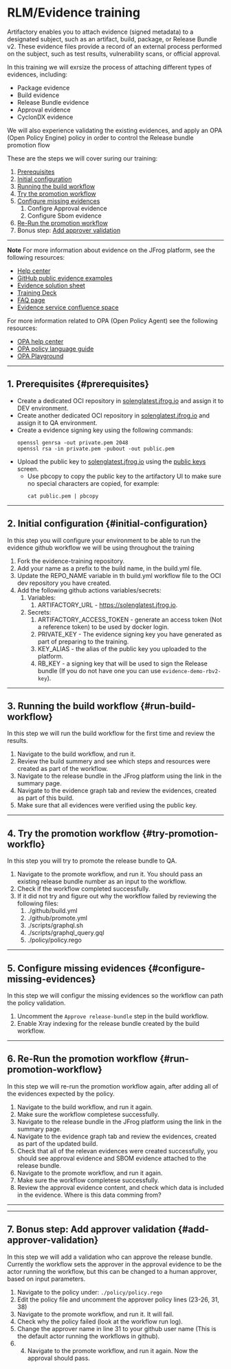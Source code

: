 # RLM/Evidence training

Artifactory enables you to attach evidence (signed metadata) to a designated subject, such as an artifact, build, package, or Release Bundle v2. These evidence files provide a record of an external process performed on the subject, such as test results, vulnerability scans, or official approval.

In this training we will exrsize the process of attaching different types of evidences, including:

* Package evidence
* Build evidence
* Release Bundle evidence
* Approval evidence
* CyclonDX evidence

We will also experience validating the existing evidences, and apply an OPA (Open Policy Engine) policy in order to control the Release bundle promotion flow

These are the steps we will cover suring our training:

1. [Prerequisites](#prerequisites)
2. [Initial configuration](#initial-configuration)  
3. [Running the build workflow](#run-build-workflow)  
4. [Try the promotion workflow](#try-promotion-workflow)  
5. [Configure missing evidences](#configure-missing-evidences)
   1. Configre Approval evidence
   2. Configure Sbom evidence
6. [Re-Run the promotion workflow](#run-promotion-workflow)
7. Bonus step: [Add approver validation](#add-approver-validation)

***
**Note**
For more information about evidence on the JFrog platform, see the following resources:
* [Help center](https://jfrog.com/help/r/evidence-management/evidence-management)
* [GitHub public evidence examples](https://github.com/jfrog/Evidence-Examples)
* [Evidence solution sheet](https://drive.google.com/file/d/16BIn_PR9mR-KzvMAoWi-n_1HmUfhRiAW/view?usp=sharing)
* [Training Deck](https://docs.google.com/presentation/d/1nZWFAMEOdW9n1uCNQiIVJSOFrsWGQfs-JNjydP5sxwM/edit?usp=sharing)
* [FAQ page](https://docs.google.com/document/d/1Yzodo2Nl3XsRQYXxAzW0yidrG9XqbqmJc-DYrpVdiGE/edit?usp=sharing)
* [Evidence service confluence space](https://jfrog-int.atlassian.net/wiki/spaces/DPCP/pages/981631021/Evidence+Knowledge+Transfer)

For more information related to OPA (Open Policy Agent) see the following resources:
* [OPA help center](https://www.openpolicyagent.org/docs/latest/)
* [OPA policy language guide](https://www.openpolicyagent.org/docs/latest/policy-language/)
* [OPA Playground](https://play.openpolicyagent.org/)
***

## 1. Prerequisites {#prerequisites}

* Create a dedicated OCI repository in [solenglatest.jfrog.io](https://solenglatest.jfrog.io) and assign it to DEV environment.
* Create another dedicated OCI repository in [solenglatest.jfrog.io](https://solenglatest.jfrog.io) and assign it to QA environment.
* Create a evidence signing key using the following commands:
  ```
  openssl genrsa -out private.pem 2048
  openssl rsa -in private.pem -pubout -out public.pem
  ```
*  Upload the public key to [solenglatest.jfrog.io](https://solenglatest.jfrog.io) using the [public keys](https://jfrog.com/help/r/jfrog-platform-administration-documentation/manage-public-keys) screen.
   * Use pbcopy to copy the public key to the artifactory UI to make sure no special characters are copied, for example:
     ```
     cat public.pem | pbcopy
     ```
***
## 2. Initial configuration  {#initial-configuration}

In this step you will configure your environment to be able to run the evidence github workflow we will be using throughout the training

1. Fork the evidence-training repository.
2. Add your name as a prefix to the build name, in the build.yml file.
3. Update the REPO_NAME variable in th build.yml workflow file to the OCI dev repository you have created.
4. Add the following github actions variables/secrets:
   1. Variables:
      1. ARTIFACTORY_URL - https://solenglatest.jfrog.io.
   2. Secrets:
      1. ARTIFACTORY_ACCESS_TOKEN - generate an access token (Not a reference token) to be used by docker login.
      3. PRIVATE_KEY - The evidence signing key you have generated as part of preparing to the training.
      2. KEY_ALIAS - the alias of the public key you uploaded to the platform.
      4. RB_KEY - a signing key that will be used to sign the Release bundle (If you do not have one you can use `evidence-demo-rbv2-key`).

***
## 3. Running the build workflow {#run-build-workflow}

In this step we will run the build workflow for the first time and review the results.

1. Navigate to the build workflow, and run it.
2. Review the build summery and see which steps and resources were created as part of the workflow.
3. Navigate to the release bundle in the JFrog platform using the link in the summary page.
4. Navigate to the evidence graph tab and review the evidences, created as part of this build.
5. Make sure that all evidences were verified using the public key.

***
## 4. Try the promotion workflow {#try-promotion-workflo}

In this step you will try to promote the release bundle to QA.

1. Navigate to the promote workflow, and run it. You should pass an existing release bundle number as an input to the workflow.
2. Check if the workflow completed successfully.
3. If it did not try and figure out why the workflow failed by reviewing the following files:
   1. ./github/build.yml
   2. ./github/promote.yml
   3. ./scripts/graphql.sh
   4. ./scripts/graphql_query.gql
   5. ./policy/policy.rego

***
## 5. Configure missing evidences {#configure-missing-evidences}

In this step we will configur the missing evidences so the workflow can path the policy validation.

1. Uncomment the `Approve release-bundle` step in the build workflow.
2. Enable Xray indexing for the release bundle created by the build workflow.

***
## 6. Re-Run the promotion workflow {#run-promotion-workflow}

In this step we will re-run the promotion workflow again, after adding all of the evidences expected by the policy.

1. Navigate to the build workflow, and run it again.
4. Make sure the workflow completese successfully.
6. Navigate to the release bundle in the JFrog platform using the link in the summary page.
7. Navigate to the evidence graph tab and review the evidences, created as part of the updated build.
3. Check that all of the relevan evidences were created successfully, you should see approval evidence and SBOM evidence attached to the release bundle.
4. Navigate to the promote workflow, and run it again.
5. Make sure the workflow completese successfully.
8. Review the approval evidence content, and check which data is included in the evidence. Where is this data comming from?

***
***
## 7. Bonus step: Add approver validation {#add-approver-validation}

In this step we will add a validation who can approve the release bundle.
Currently the workflow sets the approver in the approval evidence to be the actor running the workflow, but this can be changed to a human approver, based on input parameters.

1. Navigate to the policy under: `./policy/policy.rego`
2. Edit the policy file and uncomment the approver policy lines (23-26, 31, 38)
4. Navigate to the promote workflow, and run it. It will fail.
5. Check why the policy failed (look at the workflow run log).
4. Change the approver name in line 31 to your github user name (This is the default actor running the workflows in github).
5. 4. Navigate to the promote workflow, and run it again. Now the approval should pass.

